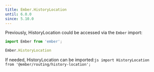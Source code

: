```yaml
---
title: Ember.HistoryLocation
until: 6.0.0
since: 5.10.0
---
```



Previously, HistoryLocation could be accessed via the `Ember` import:
```js
import Ember from 'ember';

Ember.HistoryLocation
```

 If needed, HistoryLocation can be imported:```js
import HistoryLocation from '@ember/routing/history-location';```
